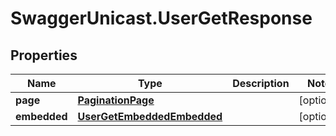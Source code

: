 # SwaggerUnicast.UserGetResponse

## Properties

Name | Type | Description | Notes
------------ | ------------- | ------------- | -------------
**page** | [**PaginationPage**](PaginationPage.md) |  | [optional] 
**embedded** | [**UserGetEmbeddedEmbedded**](UserGetEmbeddedEmbedded.md) |  | [optional] 


